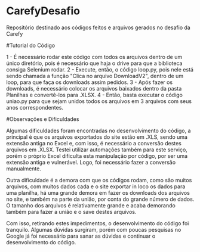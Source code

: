 # CarefyDesafio

Repositório destinado aos códigos feitos e arquivos gerados no desafio da Carefy

#Tutorial do Código

1 - É necessário rodar este código com todos os arquivos dentro de um único diretório, pois é necessário que haja o drive para que a biblioteca consiga Selenium rodar.
2 - Execute, então, o código loop.py, pois nele está sendo chamada a função "Clica no arquivo DownloadV2", dentro de um loop, para que faça os downloads assim pedidos.
3 - Após fazer os downloads, é necessário colocar os arquivos baixados dentro da pasta Planilhas e convertê-los para .XLSX.
4 - Então, basta executar o código uniao.py para que sejam unidos todos os arquivos em 3 arquivos com seus anos correspondentes.

#Observações e Dificuldades

Algumas dificuldades foram encontradas no desenvolvimento do código, a principal é que os arquivos exportados do site estão em .XLS, sendo uma extensão antiga no Excel e, com isso, é necessário a conversão destes arquivos em .XLSX. Testei utilizar automações também para este serviço, porém o próprio Excel dificulta esta manipulação por código, por ser uma extensão antiga e vulnerável. Logo, foi necessário fazer a conversão manualmente.

Outra dificuldade é a demora com que os códigos rodam, como são muitos arquivos, com muitos dados cada e o site exportar in loco os dados para uma planilha, há uma grande demora em fazer os downloads dos arquivos no site, e também na parte da união, por conta do grande número de dados. O tamanho dos arquivos é relativamente grande e acaba demorando também para fazer a união e o save destes arquivos.

Com isso, retirando estes impedimentos, o desenvolvimento do código foi tranquilo. Algumas dúvidas surgiram, porém com poucas pesquisas no Google já foi necessário para sanar as dúvidas e continuar o desenvolvimento do código.
